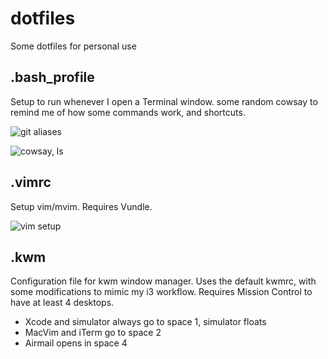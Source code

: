 dotfiles
========
Some dotfiles for personal use

.bash_profile
-------------
Setup to run whenever I open a Terminal window. some random cowsay to remind me of how some commands work, and shortcuts.

![git aliases](http://i.imgur.com/r9BlaUT.png "git aliases")

![cowsay, ls](http://i.imgur.com/NeNtLK9.png "cowsay what")

.vimrc
------
Setup vim/mvim. Requires Vundle.

![vim setup](http://i.imgur.com/t5fRpql.png "cowsay what")

.kwm
----
Configuration file for kwm window manager. Uses the default kwmrc, with some modifications to mimic my i3 workflow. Requires Mission Control to have at least 4 desktops.

- Xcode and simulator always go to space 1, simulator floats
- MacVim and iTerm go to space 2
- Airmail opens in space 4

